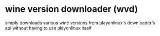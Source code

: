 # wine version downloader (wvd)

simply downloads various wine versions from playonlinux's downloader's api without having to use playonlinux itself
